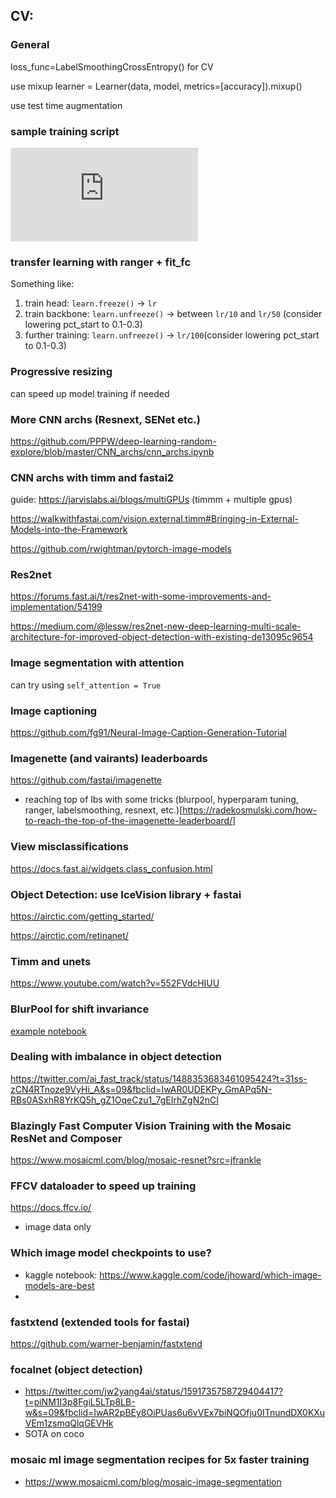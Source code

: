 ## CV:

### General
loss_func=LabelSmoothingCrossEntropy() for CV

use mixup learner = Learner(data, model, metrics=[accuracy]).mixup()

use test time augmentation

### sample training script
![fastai_cnn_learner.py](https://github.com/maxmatical/fast.ai/blob/master/fastai_cnn_learner.py)

### transfer learning with ranger + fit_fc
Something like:
1. train head: `learn.freeze()` -> `lr`
2. train backbone: `learn.unfreeze()` -> between `lr/10` and `lr/50` (consider lowering pct_start to 0.1-0.3)
3. further training: `learn.unfreeze()` -> `lr/100`(consider lowering pct_start to 0.1-0.3)

### Progressive resizing
can speed up model training if needed

### More CNN archs (Resnext, SENet etc.)
https://github.com/PPPW/deep-learning-random-explore/blob/master/CNN_archs/cnn_archs.ipynb

### CNN archs with timm and fastai2 
guide: https://jarvislabs.ai/blogs/multiGPUs (timmm + multiple gpus)

https://walkwithfastai.com/vision.external.timm#Bringing-in-External-Models-into-the-Framework

https://github.com/rwightman/pytorch-image-models

### **Res2net**

https://forums.fast.ai/t/res2net-with-some-improvements-and-implementation/54199

https://medium.com/@lessw/res2net-new-deep-learning-multi-scale-architecture-for-improved-object-detection-with-existing-de13095c9654

### Image segmentation with attention
can try using `self_attention = True`

### Image captioning
https://github.com/fg91/Neural-Image-Caption-Generation-Tutorial

### Imagenette (and vairants) leaderboards 
https://github.com/fastai/imagenette 
- reaching top of lbs with some tricks (blurpool, hyperparam tuning, ranger, labelsmoothing, resnext, etc.)[https://radekosmulski.com/how-to-reach-the-top-of-the-imagenette-leaderboard/]

### View misclassifications
https://docs.fast.ai/widgets.class_confusion.html

### Object Detection: use IceVision library + fastai
https://airctic.com/getting_started/

https://airctic.com/retinanet/

### Timm and unets
https://www.youtube.com/watch?v=552FVdcHIUU

### BlurPool for shift invariance
[example notebook](https://github.com/maxmatical/ml-cheatsheet/blob/master/imagenette%20-%205%20epochs.ipynb)


### Dealing with imbalance in object detection
https://twitter.com/ai_fast_track/status/1488353683461095424?t=31ss-zCN4RTnoze9VyHi_A&s=09&fbclid=IwAR0UDEKPy_GmAPq5N-RBs0ASxhR8YrKQ5h_gZ1OqeCzu1_7gEIrhZgN2nCI

### Blazingly Fast Computer Vision Training with the Mosaic ResNet and Composer
https://www.mosaicml.com/blog/mosaic-resnet?src=jfrankle

### FFCV dataloader to speed up training
https://docs.ffcv.io/
- image data only

### Which image model checkpoints to use?
- kaggle notebook: https://www.kaggle.com/code/jhoward/which-image-models-are-best
- 

### fastxtend (extended tools for fastai)
https://github.com/warner-benjamin/fastxtend

### focalnet (object detection)
- https://twitter.com/jw2yang4ai/status/1591735758729404417?t=piNM1I3p8FgiL5LTp8LB-w&s=09&fbclid=IwAR2pBEy8OiPUas6u6vVEx7biNQOfju0ITnundDX0KXuVEm1zsmqQlqGEVHk
- SOTA on coco

### mosaic ml image segmentation recipes for 5x faster training
- https://www.mosaicml.com/blog/mosaic-image-segmentation
